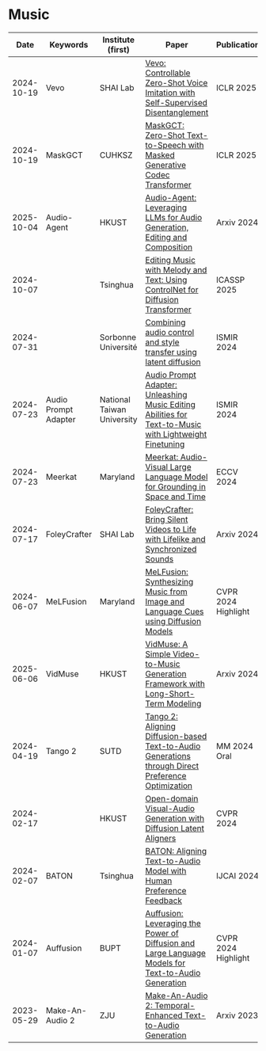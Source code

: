 # Music


| Date       | Keywords   | Institute (first) | Paper                                                                                                                          | Publication | Code | 
| ---------- | ---------- | ----------------- | ------------------------------------------------------------------------------------------------------------------------------ | ----------- | ---- | 
| 2024-10-19 | Vevo | SHAI Lab| [Vevo: Controllable Zero-Shot Voice Imitation with Self-Supervised Disentanglement](https://openreview.net/pdf?id=anQDiQZhDP) | ICLR 2025 | [Github](https://github.com/open-mmlab/Amphion/blob/main/models/vc/vevo/README.md) | 
| 2024-10-19 | MaskGCT | CUHKSZ | [MaskGCT: Zero-Shot Text-to-Speech with Masked Generative Codec Transformer](https://arxiv.org/pdf/2409.00750) | ICLR 2025 | [Github](https://github.com/open-mmlab/Amphion/tree/main/models/tts/maskgct) | 
| 2025-10-04 | Audio-Agent | HKUST | [Audio-Agent: Leveraging LLMs for Audio Generation, Editing and Composition](https://arxiv.org/pdf/2410.03335) | Arxiv 2024 | Github | 
| 2024-10-07 |  | Tsinghua | [Editing Music with Melody and Text: Using ControlNet for Diffusion Transformer](https://arxiv.org/abs/2410.05151) | ICASSP 2025 | Github | 
| 2024-07-31 |  | Sorbonne Université | [Combining audio control and style transfer using latent diffusion](https://arxiv.org/abs/2408.00196) | ISMIR 2024 | [Github](https://github.com/NilsDem/control-transfer-diffusion) | 
| 2024-07-23 | Audio Prompt Adapter | National Taiwan University | [Audio Prompt Adapter: Unleashing Music Editing Abilities for Text-to-Music with Lightweight Finetuning](https://arxiv.org/abs/2407.16564) | ISMIR 2024 | [Github](https://github.com/fundwotsai2001/ap-adapter)  |  
| 2024-07-23 | Meerkat |  Maryland | [Meerkat: Audio-Visual Large Language Model for Grounding in Space and Time](https://www.ecva.net/papers/eccv_2024/papers_ECCV/papers/08071.pdf) | ECCV 2024 | [Github](https://github.com/schowdhury671/meerkat)  |  
| 2024-07-17 | FoleyCrafter| SHAI Lab | [FoleyCrafter: Bring Silent Videos to Life with Lifelike and Synchronized Sounds](https://arxiv.org/abs/2407.01494) | Arxiv 2024 | [Github](https://github.com/open-mmlab/foleycrafter) |  
| 2024-06-07 | MeLFusion | Maryland | [MeLFusion: Synthesizing Music from Image and Language Cues using Diffusion Models](https://arxiv.org/abs/2406.04673) | CVPR 2024 Highlight | [Github](https://schowdhury671.github.io/melfusion_cvpr2024/)  |  
| 2025-06-06 | VidMuse | HKUST | [VidMuse: A Simple Video-to-Music Generation Framework with Long-Short-Term Modeling](https://arxiv.org/pdf/2406.04321) | Arxiv 2024 | [Github](https://github.com/zeyuet/vidmuse) | 
| 2024-04-19 | Tango 2 | SUTD | [Tango 2: Aligning Diffusion-based Text-to-Audio Generations through Direct Preference Optimization](https://arxiv.org/abs/2404.09956) | MM 2024 Oral | [Github](https://github.com/declare-lab/tango)  | 
| 2024-02-17 |  | HKUST | [Open-domain Visual-Audio Generation with Diffusion Latent Aligners](https://arxiv.org/abs/2402.17723) | CVPR 2024 | [Github](https://github.com/yzxing87/Seeing-and-Hearing)  | 
| 2024-02-07 | BATON | Tsinghua | [BATON: Aligning Text-to-Audio Model with Human Preference Feedback](https://arxiv.org/abs/2402.00744) | IJCAI 2024 | [Github](https://github.com/Hannieliao/Baton)  | 
| 2024-01-07 | Auffusion | BUPT | [Auffusion: Leveraging the Power of Diffusion and Large Language Models for Text-to-Audio Generation](https://arxiv.org/abs/2406.04673) | CVPR 2024 Highlight | [Github](https://auffusion.github.io/)  |  
| 2023-05-29 | Make-An-Audio 2 | ZJU | [Make-An-Audio 2: Temporal-Enhanced Text-to-Audio Generation](https://arxiv.org/abs/2305.18474) | Arxiv 2023 | [Github](https://github.com/bytedance/Make-An-Audio-2)  | 



